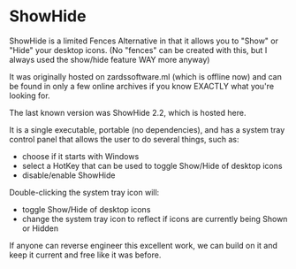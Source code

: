 # ShowHide
ShowHide is a limited Fences Alternative in that it allows you to "Show" or "Hide" your desktop icons. (No "fences" can be created with this, but I always used the show/hide feature WAY more anyway)

It was originally hosted on zardssoftware.ml (which is offline now) and can be found in only a few online archives if you know EXACTLY what you're looking for.

The last known version was ShowHide 2.2, which is hosted here. 

It is a single executable, portable (no dependencies), and has a system tray control panel that allows the user to do several things, such as:
- choose if it starts with Windows
- select a HotKey that can be used to toggle Show/Hide of desktop icons
- disable/enable ShowHide

Double-clicking the system tray icon will:
- toggle Show/Hide of desktop icons 
- change the system tray icon to reflect if icons are currently being Shown or Hidden

If anyone can reverse engineer this excellent work, we can build on it and keep it current and free like it was before.
